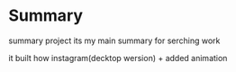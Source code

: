 # Summary
 summary project its my main summary for serching work
  
  it built how instagram(decktop wersion) 
    + added animation 
